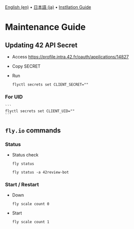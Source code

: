 [English (en)](README.md) • [日本語 (ja)](README_ja.md) • [Instllation Guide](INSTALL.md)

# Maintenance Guide

## Updating 42 API Secret

-   Access https://profile.intra.42.fr/oauth/applications/14827

-   Copy SECRET

-   Run
    ```
    flyctl secrets set CLIENT_SECRET=""
    ```

### For UID

    ```
    flyctl secrets set CLIENT_UID=""
    ```

## `fly.io` commands

### Status

-   Status check
    ```
    fly status
    ```
    ```
    fly status -a 42review-bot
    ```

### Start / Restart

-   Down

    ```
    fly scale count 0
    ```

-   Start
    ```
    fly scale count 1
    ```
